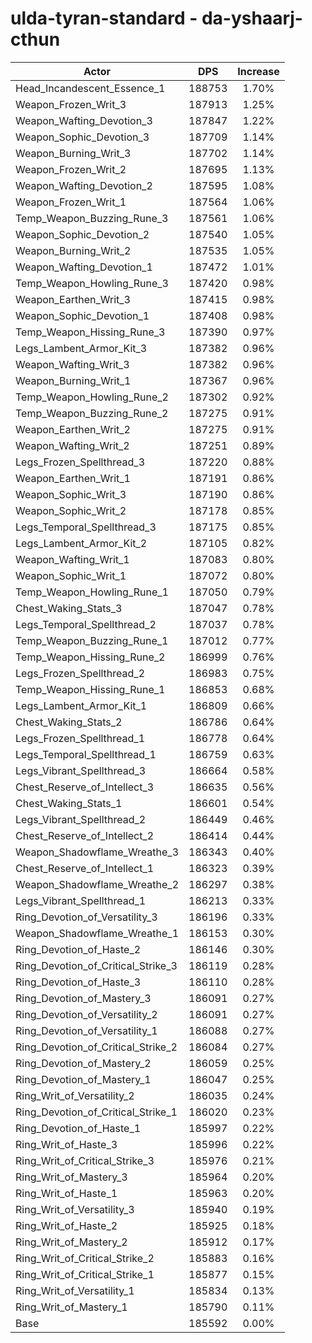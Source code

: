 # ulda-tyran-standard - da-yshaarj-cthun
| Actor | DPS | Increase |
|---|:---:|:---:|
|Head_Incandescent_Essence_1|188753|1.70%|
|Weapon_Frozen_Writ_3|187913|1.25%|
|Weapon_Wafting_Devotion_3|187847|1.22%|
|Weapon_Sophic_Devotion_3|187709|1.14%|
|Weapon_Burning_Writ_3|187702|1.14%|
|Weapon_Frozen_Writ_2|187695|1.13%|
|Weapon_Wafting_Devotion_2|187595|1.08%|
|Weapon_Frozen_Writ_1|187564|1.06%|
|Temp_Weapon_Buzzing_Rune_3|187561|1.06%|
|Weapon_Sophic_Devotion_2|187540|1.05%|
|Weapon_Burning_Writ_2|187535|1.05%|
|Weapon_Wafting_Devotion_1|187472|1.01%|
|Temp_Weapon_Howling_Rune_3|187420|0.98%|
|Weapon_Earthen_Writ_3|187415|0.98%|
|Weapon_Sophic_Devotion_1|187408|0.98%|
|Temp_Weapon_Hissing_Rune_3|187390|0.97%|
|Legs_Lambent_Armor_Kit_3|187382|0.96%|
|Weapon_Wafting_Writ_3|187382|0.96%|
|Weapon_Burning_Writ_1|187367|0.96%|
|Temp_Weapon_Howling_Rune_2|187302|0.92%|
|Temp_Weapon_Buzzing_Rune_2|187275|0.91%|
|Weapon_Earthen_Writ_2|187275|0.91%|
|Weapon_Wafting_Writ_2|187251|0.89%|
|Legs_Frozen_Spellthread_3|187220|0.88%|
|Weapon_Earthen_Writ_1|187191|0.86%|
|Weapon_Sophic_Writ_3|187190|0.86%|
|Weapon_Sophic_Writ_2|187178|0.85%|
|Legs_Temporal_Spellthread_3|187175|0.85%|
|Legs_Lambent_Armor_Kit_2|187105|0.82%|
|Weapon_Wafting_Writ_1|187083|0.80%|
|Weapon_Sophic_Writ_1|187072|0.80%|
|Temp_Weapon_Howling_Rune_1|187050|0.79%|
|Chest_Waking_Stats_3|187047|0.78%|
|Legs_Temporal_Spellthread_2|187037|0.78%|
|Temp_Weapon_Buzzing_Rune_1|187012|0.77%|
|Temp_Weapon_Hissing_Rune_2|186999|0.76%|
|Legs_Frozen_Spellthread_2|186983|0.75%|
|Temp_Weapon_Hissing_Rune_1|186853|0.68%|
|Legs_Lambent_Armor_Kit_1|186809|0.66%|
|Chest_Waking_Stats_2|186786|0.64%|
|Legs_Frozen_Spellthread_1|186778|0.64%|
|Legs_Temporal_Spellthread_1|186759|0.63%|
|Legs_Vibrant_Spellthread_3|186664|0.58%|
|Chest_Reserve_of_Intellect_3|186635|0.56%|
|Chest_Waking_Stats_1|186601|0.54%|
|Legs_Vibrant_Spellthread_2|186449|0.46%|
|Chest_Reserve_of_Intellect_2|186414|0.44%|
|Weapon_Shadowflame_Wreathe_3|186343|0.40%|
|Chest_Reserve_of_Intellect_1|186323|0.39%|
|Weapon_Shadowflame_Wreathe_2|186297|0.38%|
|Legs_Vibrant_Spellthread_1|186213|0.33%|
|Ring_Devotion_of_Versatility_3|186196|0.33%|
|Weapon_Shadowflame_Wreathe_1|186153|0.30%|
|Ring_Devotion_of_Haste_2|186146|0.30%|
|Ring_Devotion_of_Critical_Strike_3|186119|0.28%|
|Ring_Devotion_of_Haste_3|186110|0.28%|
|Ring_Devotion_of_Mastery_3|186091|0.27%|
|Ring_Devotion_of_Versatility_2|186091|0.27%|
|Ring_Devotion_of_Versatility_1|186088|0.27%|
|Ring_Devotion_of_Critical_Strike_2|186084|0.27%|
|Ring_Devotion_of_Mastery_2|186059|0.25%|
|Ring_Devotion_of_Mastery_1|186047|0.25%|
|Ring_Writ_of_Versatility_2|186035|0.24%|
|Ring_Devotion_of_Critical_Strike_1|186020|0.23%|
|Ring_Devotion_of_Haste_1|185997|0.22%|
|Ring_Writ_of_Haste_3|185996|0.22%|
|Ring_Writ_of_Critical_Strike_3|185976|0.21%|
|Ring_Writ_of_Mastery_3|185964|0.20%|
|Ring_Writ_of_Haste_1|185963|0.20%|
|Ring_Writ_of_Versatility_3|185940|0.19%|
|Ring_Writ_of_Haste_2|185925|0.18%|
|Ring_Writ_of_Mastery_2|185912|0.17%|
|Ring_Writ_of_Critical_Strike_2|185883|0.16%|
|Ring_Writ_of_Critical_Strike_1|185877|0.15%|
|Ring_Writ_of_Versatility_1|185834|0.13%|
|Ring_Writ_of_Mastery_1|185790|0.11%|
|Base|185592|0.00%|

